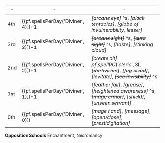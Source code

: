 -|-|-
-|-|-
4th | {{pf.spellsPerDay('Diviner', 4)}}+1 | *[arcane eye]* ^s, *[black tentacles]*, *[globe of invulnerability, lesser]*
3rd | {{pf.spellsPerDay('Diviner', 3)}}+1 | ~~*[arcane sight]*~~ ^s, ~~*[aura sight]*~~ ^s, *[haste]*, *[stinking cloud]*
2nd | {{pf.spellsPerDay('Diviner', 2)}}+1 | *[create pit]* ${{pf.spellDC('cleric', 3)}}$, ~~*[darkvision]*~~, *[fog cloud]*, *[levitate]*, ~~*[see invisibility]*~~ ^s
1st | {{pf.spellsPerDay('Diviner', 1)}}+1 | *[feather fall]*, *[grease]*, ~~*[heightened awareness]*~~ ^s, ~~*[mage armor]*~~, *[shield]*, ~~*[unseen servant]*~~
0th | {{pf.spellsPerDay('Diviner', 0)}}   | *[mage hand]*, *[message]*, *[open/close]*, *[prestidigitation]*

**Opposition Schools** Enchantment, Necromancy